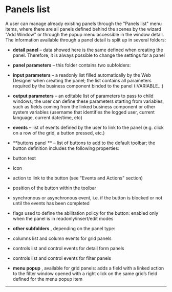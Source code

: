 # Panels list

A user can manage already existing panels through the "Panels list" menu items, where there are all panels defined behind the scenes by the wizard "Add Window" or through the popup menu accessible in the window detail.  
The information available through a panel detail is split up in several folders:

* **detail panel**  – data showed here is the same defined when creating the panel. Therefore, it is always possible to change the settings for a panel
* **panel parameters**  – this folder contains two subfolders:
* **input parameters**  – a readonly list filled automatically by the Web Designer when creating the panel; the list contains all parameters required by the business component binded to the panel \(:VARIABLE…\)
* **output parameters**  – an editable list of parameters to pass to child windows; the user can define these parameters starting from variables, such as fields coming from the linked business component or other system variables \(username that identifies the logged user, current language, current date/time, etc\)
* **events**  – list of events defined by the user to link to the panel \(e.g. click on a row of the grid, a button pressed, etc.\)
* **buttons panel ** – list of buttons to add to the default toolbar; the button definition includes the following properties:

* button text

* icon
* action to link to the button \(see "Events and Actions" section\)
* position of the button within the toolbar
* synchronous or asynchronous event, i.e. if the button is blocked or not until the events has been completed
* flags used to define the abilitation policy for the button: enabled only when the panel is in readonly/insert/edit modes

* **other subfolders** , depending on the panel type:

* columns list and column events for grid panels

* controls list and control events for detail form panels
* controls list and control events for filter panels

* **menu popup** , available for grid panels: adds a field with a linked action to the filter window opened with a right click on the same grid’s field defined for the menu popup item

---



